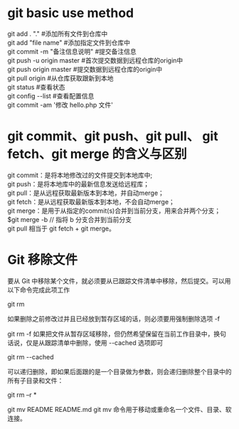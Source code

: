 # git basic use method
git add . "."	 #添加所有文件到仓库中   
git add "file name" 	#添加指定文件到仓库中   
git commit -m "备注信息说明" 	#提交备注信息   
git push -u origin master 	#首次提交数据到远程仓库的origin中   
git push origin master 	#提交数据到远程仓库的origin中   
git pull origin 	#从仓库获取跟新到本地   
git status 	#查看状态   
git config --list 	#查看配置信息   
git commit -am '修改 hello.php 文件'   

# git commit、git push、git pull、 git fetch、git merge 的含义与区别
 git commit：是将本地修改过的文件提交到本地库中;   
 git push：是将本地库中的最新信息发送给远程库；   
 git pull：是从远程获取最新版本到本地，并自动merge；   
 git fetch：是从远程获取最新版本到本地，不会自动merge；   
 git merge：是用于从指定的commit(s)合并到当前分支，用来合并两个分支；   
 $git merge -b  // 指将 b 分支合并到当前分支   
 git pull 相当于 git fetch + git merge。

# Git 移除文件
要从 Git 中移除某个文件，就必须要从已跟踪文件清单中移除，然后提交。可以用以下命令完成此项工作

git rm <file>

如果删除之前修改过并且已经放到暂存区域的话，则必须要用强制删除选项 -f

git rm -f <file>
如果把文件从暂存区域移除，但仍然希望保留在当前工作目录中，换句话说，仅是从跟踪清单中删除，使用 --cached 选项即可

git rm --cached <file>

可以递归删除，即如果后面跟的是一个目录做为参数，则会递归删除整个目录中的所有子目录和文件：

git rm –r * 

git mv README  README.md
git mv 命令用于移动或重命名一个文件、目录、软连接。
